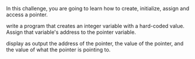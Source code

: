 In this challenge, you are going to learn how to create, initialize, assign and access a pointer.

write a program that creates an integer variable with a hard-coded value. Assign that variable's address to the pointer variable.

display as output the address of the pointer, the value of the pointer, and the value of what the pointer is pointing to.